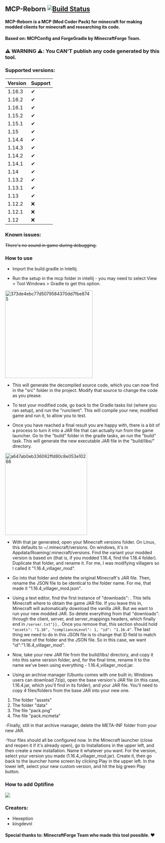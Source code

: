 ## MCP-Reborn [![Build Status](https://github.com/Hexeption/MCP-Reborn/workflows/Java%20CI/badge.svg)](https://github.com/Hexeption/MCP-Reborn/actions?workflow=Java+CI)

#### MCP-Reborn is a MCP (Mod Coder Pack) for minecraft for making modded clients for minecraft and researching its code.

#### Based on: MCPConfig and ForgeGradle by MinecraftForge Team.

### :warning: WARNING :warning::  You CAN'T publish any code generated by this tool.

### Supported versions:

| Version     | Support |
| ---      | ---       |
| 1.16.3| ✔         |
| 1.16.2| ✔         |
| 1.16.1| ✔         |
| 1.15.2| ✔         |
| 1.15.1| ✔         |
| 1.15| ✔         |
| 1.14.4 | ✔         |
| 1.14.3 | ✔         |
| 1.14.2 | ✔         |
| 1.14.1     | ✔       |
| 1.14 | ✔     |
| 1.13.2 | ✔   |
| 1.13.1 | ✔    |
| 1.13 | ✔    |
| 1.12.2 | ❌    |
| 1.12.1 | ❌    |
| 1.12 | ❌    |

### Known issues:

~~There's no sound in game during debugging.~~

### How to use 
- Import the build.gradle in Intellij.

- Run the setup in the mcp folder in intellij - you may need to select View > Tool Windows > Gradle to get this option.

<img width="284" alt="373de4ebc77d5079584370dd7fbe8745" src="https://user-images.githubusercontent.com/4052647/46925924-71b7b680-d026-11e8-9c29-e3ed2e43f810.png">

- This will generate the decompiled source code, which you can now find in the "src" folder in the project. Modify that source to change the code as you please.

- To test your modified code, go back to the Gradle tasks list (where you ran setup), and run the "runclient". This will compile your new, modified game and run it, to allow you to test.

- Once you have reached a final result you are happy with, there is a bit of a process to turn it into a JAR file that can actually run from the game launcher. Go to the "build" folder in the gradle tasks, an run the "build" task. This will generate the new executable JAR file in the "build/libs/" directory.
<img width="266" alt="a647ab0eb336062ffd80c8e053e10266" src="https://user-images.githubusercontent.com/4052647/46925963-a297eb80-d026-11e8-8b02-cb621b559511.png">

- With that jar generated, open your Minecraft versions folder. On Linux, this defaults to ~/.minecraft/versions. On windows, it's in Appdata/Roaming/.minecraft/versions. Find the variant your modded version is based on (that is, if you modded 1.16.4, find the 1.16.4 folder). Duplicate that folder, and rename it. For me, I was modifying villagers so I called it "1.16.4_villager_mod".

- Go into that folder and delete the original Minecraft's JAR file. Then, rename the JSON file to be identical to the folder name. For me, that made it "1.16.4_villager_mod.json".

- Using a text editor, find the first instance of "downloads": . This tells Minecraft where to obtain the game JAR file. If you leave this in, Minecraft will automatically download the vanilla JAR. But we want to run your new modded JAR. So delete everything from that "downloads": through the client, server, and server_mappings headers, which finally end in `/server.txt"}},`. Once you remove that, this section should hold `"assets": "1.16", "complianceLevel": 1, "id": "1.16.4"`. The last thing we need to do in this JSON file is to change that ID field to match the name of the folder and the JSON file. So in this case, we want "id":"1.16.4_villager_mod".

- Now, take your new JAR file from the build/libs/ directory, and copy it into this same version folder, and, for the final time, rename it to the name we've been using everything - 1.16.4_villager_mod.jar.

- Using an archive manager (Ubuntu comes with one built in; Windows users can download 7zip), open the base version's JAR file (in this case, 1.16.4.jar, which you'll find in its folder), and your JAR file. You'll need to copy 4 files/folders from the base JAR into your new one.

1. The folder "assets"
2. The folder "data"
3. The file "pack.png"
4. The file "pack.mcmeta"

-Finally, still in that archive manager, delete the META-INF folder from your new JAR.

-Your files should all be configured now. In the Minecraft launcher (close and reopen it if it's already open), go to Installations in the upper left, and then create a new installation. Name it whatever you want. For the version, select your version you made (1.16.4_villager_mod.jar). Create it, then go back to the launcher home screen by clicking Play in the upper left. In the lower left, select your new custom version, and hit the big green Play button.

### How to add Optifine
[![](http://img.youtube.com/vi/ocz1tPI_YSE/0.jpg)](http://www.youtube.com/watch?v=ocz1tPI_YSE "How to add Optifine to MCP Reborn")


### Creators:

* Hexeption
* kingdevnl

#### Special thanks to: **MinecraftForge** Team who made this tool possible. ❤

